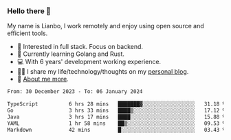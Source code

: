 ### Hello there 👋

My name is Lianbo, I work remotely and enjoy using open source and efficient tools.

- 🔭 Interested in full stack. Focus on backend.
- 🌱 Currently learning Golang and Rust.
- 💻 With 6 years' development working experience.
- ✍🏻 I share my life/technology/thoughts on my [personal blog](https://godruoyi.com).
- 👒 [About me more](https://godruoyi.com/posts/About-godruoyi).

<!--START_SECTION:waka-->

```txt
From: 30 December 2023 - To: 06 January 2024

TypeScript          6 hrs 28 mins   ███████▓░░░░░░░░░░░░░░░░░   31.18 %
Go                  3 hrs 33 mins   ████▒░░░░░░░░░░░░░░░░░░░░   17.12 %
Java                3 hrs 17 mins   ████░░░░░░░░░░░░░░░░░░░░░   15.88 %
YAML                1 hr 58 mins    ██▒░░░░░░░░░░░░░░░░░░░░░░   09.53 %
Markdown            42 mins         █░░░░░░░░░░░░░░░░░░░░░░░░   03.43 %
```

<!--END_SECTION:waka-->
